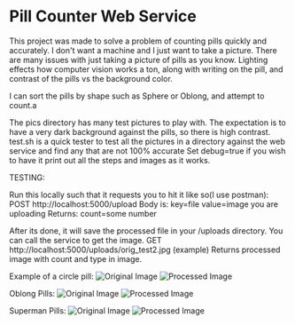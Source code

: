 # Pill Counter Web Service 
This project was made to solve a problem of counting pills quickly and accurately. I don't want a machine and I just want to take a picture.
There are many issues with just taking a picture of pills as you know. Lighting effects how computer vision works a ton, along with writing on the pill,
and contrast of the pills vs the background color.

I can sort the pills by shape such as Sphere or Oblong, and attempt to count.a

The pics directory has many test pictures to play with. The expectation is to have a very dark background against the pills, so there is high contrast.
test.sh is a quick tester to test all the pictures in a directory against the web service and find any that are not 100% accurate
Set debug=true if you wish to have it print out all the steps and images as it works.

TESTING:

Run this locally such that it requests you to hit it like so(I use postman):
POST http://localhost:5000/upload
Body is: key=file value=image you are uploading
Returns: count=some number

After its done, it will save the processed file in your /uploads directory. You can call the service to get the image.
GET http://localhost:5000/uploads/orig_test2.jpg   (example)
Returns processed image with count and type in image.

Example of a circle pill:
![Original Image](https://github.com/jeunetoujour/PillCounter/blob/master/pics/orig_test2.jpg) <!-- .element height="25%" width="25%" -->
![Processed Image](https://github.com/jeunetoujour/PillCounter/blob/master/pics/cv_orig_test2.jpg) <!-- .element height="25%" width="25%" -->

Oblong Pills:
![Original Image](https://github.com/jeunetoujour/PillCounter/blob/master/pics/fat_test_2.jpg) <!-- .element height="25%" width="25%" -->
![Processed Image](https://github.com/jeunetoujour/PillCounter/blob/master/pics/cv_fat_test_2.jpg) <!-- .element height="25%" width="25%" -->

Superman Pills:
![Original Image](https://github.com/jeunetoujour/PillCounter/blob/master/pics/orig_test7.jpg) <!-- .element height="25%" width="25%" -->
![Processed Image](https://github.com/jeunetoujour/PillCounter/blob/master/pics/cv_orig_test7.jpg) <!-- .element height="25%" width="25%" -->
